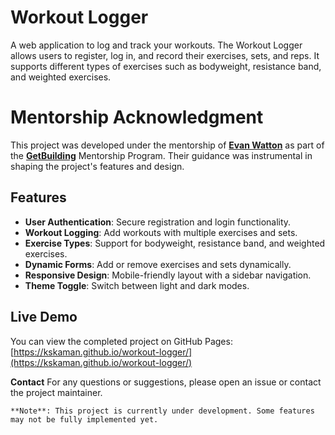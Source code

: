 # Workout Logger

A web application to log and track your workouts. The Workout Logger allows users to register, log in, and record their exercises, sets, and reps. It supports different types of exercises such as bodyweight, resistance band, and weighted exercises.

# Mentorship Acknowledgment

This project was developed under the mentorship of **[Evan Watton](https://github.com/evnwttn)** as part of the **[GetBuilding](https://github.com/getcoding-ca)** Mentorship Program. Their guidance was instrumental in shaping the project's features and design.

## Features

- **User Authentication**: Secure registration and login functionality.
- **Workout Logging**: Add workouts with multiple exercises and sets.
- **Exercise Types**: Support for bodyweight, resistance band, and weighted exercises.
- **Dynamic Forms**: Add or remove exercises and sets dynamically.
- **Responsive Design**: Mobile-friendly layout with a sidebar navigation.
- **Theme Toggle**: Switch between light and dark modes.

## Live Demo

You can view the completed project on GitHub Pages: [https://kskaman.github.io/workout-logger/](https://kskaman.github.io/workout-logger/)

**Contact**
For any questions or suggestions, please open an issue or contact the project maintainer.

`**Note**: This project is currently under development. Some features may not be fully implemented yet.`
